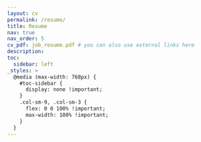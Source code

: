 ```yaml
---
layout: cv
permalink: /resume/
title: Resume
nav: true
nav_order: 5
cv_pdf: job_resume.pdf # you can also use external links here
description: 
toc:
  sidebar: left
_styles: >
  @media (max-width: 768px) {
    #toc-sidebar {
      display: none !important;
    }
    .col-sm-9, .col-sm-3 {
      flex: 0 0 100% !important;
      max-width: 100% !important;
    }
  }
---
```

